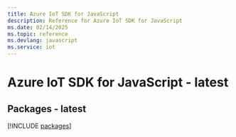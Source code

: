 ```yaml
---
title: Azure IoT SDK for JavaScript
description: Reference for Azure IoT SDK for JavaScript
ms.date: 02/14/2025
ms.topic: reference
ms.devlang: javascript
ms.service: iot
---
```

# Azure IoT SDK for JavaScript - latest
## Packages - latest
[!INCLUDE [packages](iot-index.md)]